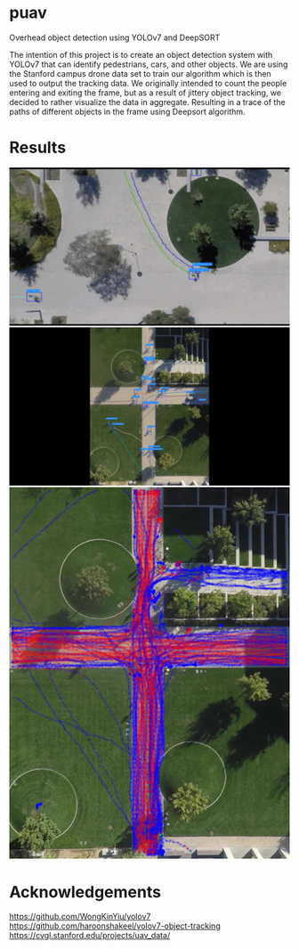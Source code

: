 # puav
Overhead object detection using YOLOv7 and DeepSORT

The intention of this project is to create an object detection system with YOLOv7 that can identify pedestrians,
cars, and other objects. We are using the Stanford campus drone data set to train our algorithm which is then
used to output the tracking data. We originally intended to count the people entering and exiting the frame, but
as a result of jittery object tracking, we decided to rather visualize the data in aggregate. Resulting in a trace of
the paths of different objects in the frame using Deepsort algorithm.

# Results
![](https://github.com/Stianje/puav/blob/main/SDD_Yolov7__Deepsort.gif)
![](https://github.com/Stianje/puav/blob/main/SDD_Yolov7__Deepsort_2.gif)
![](https://github.com/Stianje/puav/blob/main/heat_map_alpha.png)

# Acknowledgements
https://github.com/WongKinYiu/yolov7<br />
https://github.com/haroonshakeel/yolov7-object-tracking<br />
https://cvgl.stanford.edu/projects/uav_data/
